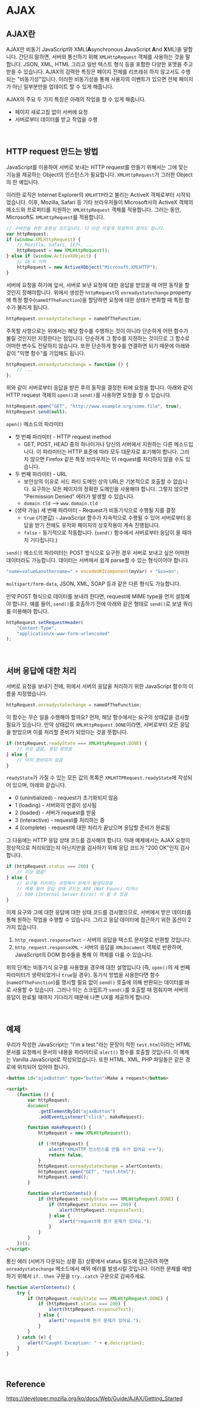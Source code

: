 # AJAX

## AJAX란

AJAX란 비동기 JavaScript와 XML(**A**synchronous **J**avaScript **A**nd **X**ML)을 말합니다. 간단히 말하면, 서버와 통신하기 위해 `XMLHttpRequest` 객체를 사용하는 것을 말합니다. JSON, XML, HTML 그리고 일반 텍스트 형식 등을 포함한 다양한 포맷을 주고 받을 수 있습니다. AJAX의 강력한 특징은 페이지 전체를 리프레쉬 하지 않고서도 수행 되는 "비동기성"입니다. 이러한 비동기성을 통해 사용자의 이벤트가 있으면 전체 페이지가 아닌 일부분만을 업데이트 할 수 있게 해줍니다.

AJAX의 주요 두 가지 특징은 아래의 작업을 할 수 있게 해줍니다.

-   페이지 새로고침 없이 서버에 요청
-   서버로부터 데이터를 받고 작업을 수행

<br>

## HTTP request 만드는 방법

JavaScript를 이용하여 서버로 보내는 HTTP request를 만들기 위해서는 그에 맞는 기능을 제공하는 Object의 인스턴스가 필요합니다. `XMLHttpRequest`가 그러한 Object의 한 예입니다.

이러한 로직은 Internet Explorer의 `XMLHTTP`라고 불리는 ActiveX 객체로부터 시작되었습니다. 이후, Mozilla, Safari 등 기타 브라우저들이 Microsoft사의 ActiveX 객체의 메소드와 프로퍼티를 지원하는 `XMLHttpRequest` 객체를 적용합니다. 그러는 동안, Microsoft도 `XMLHttpRequest`를 적용합니다.

```javascript
// 구버전을 위한 호환성 코드입니다. 더 이상 이렇게 작성하지 않아도 됩니다.
var httpRequest;
if (window.XMLHttpRequest) {
    // Mozilla, Safari, IE7+, ...
    httpRequest = new XMLHttpRequest();
} else if (window.ActiveXObject) {
    // IE 6 이하
    httpRequest = new ActiveXObject("Microsoft.XMLHTTP");
}
```

서버에 요청을 하기에 앞서, 서버로 보낸 요청에 대한 응답을 받았을 때 어떤 동작을 할 것인지 정해야합니다. 위에서 생성한 `httpRequest`의 `onreadystatechange` property에 특정 함수(`nameOfTheFunction`)을 할당하면 요청에 대한 상태가 변화할 때 특정 함수가 불리게 됩니다.

```javascript
httpRequest.onreadystatechange = nameOfTheFunction;
```

주목할 사항으로는 위에서는 해당 함수를 수행하는 것이 아니라 단순하게 어떤 함수가 불릴 것인지만 지정한다는 점입니다. 단순하게 그 함수를 지정하는 것이므로 그 함수로 어떠한 변수도 전달하지 않습니다. 또한 단순하게 함수를 연결하면 되기 때문에 아래와 같이 "익명 함수"를 기입해도 됩니다.

```javascript
httpRequest.onreadystatechange = function () {
    // ...
};
```

위와 같이 서버로부터 응답을 받은 후의 동작을 결정한 뒤에 요청을 합니다. 아래와 같이 HTTP request 객체의 `open()`과 `send()`를 사용하면 요청을 할 수 있습니다.

```javascript
httpRequest.open("GET", "http://www.example.org/some.file", true);
httpRequest.send(null);
```

`open()` 메소드의 파라미터

-   첫 번째 파라미터 - HTTP request method
    -   GET, POST, HEAD 중의 하나이거나 당신의 서버에서 지원하는 다른 메소드입니다. 이 파라미터는 HTTP 표준에 따라 모두 대문자로 표기해야 합니다. 그러지 않으면 Firefox 같은 특정 브라우저는 이 request를 처리하지 않을 수도 있습니다.
-   두 번째 파라미터 - URL
    -   보안상의 이유로 서드 파티 도메인 상의 URL은 기본적으로 호출할 수 없습니다. 요구하는 모든 페이지의 정확한 도메인을 사용해야 합니다. 그렇지 않으면 "Permission Denied" 에러가 발생할 수 있습니다.
    -   `domain.tld` --> `www.domain.tld`
-   (생략 가능) 세 번째 파라미터 - Request가 비동기식으로 수행될 지를 결정
    -   `true` (기본값) - JavaScript 함수가 지속적으로 수행될 수 있어 서버로부터 응답을 받기 전에도 유저와 페이지의 상호작용이 계속 진행됩니다.
    -   `false` - 동기적으로 작동합니다. (`send()` 함수에서 서버로부터 응답이 올 때까지 기다립니다.)

`send()` 메소드의 파라미터는 POST 방식으로 요구한 경우 서버로 보내고 싶은 어떠한 데이터라도 가능합니다. 데이터는 서버에서 쉽게 parse할 수 있는 형식이어야 합니다.

```javascript
"name=value&anothername=" + encodeURIComponent(myVar) + "&so=on";
```

`multipart/form-data`, JSON, XML, SOAP 등과 같은 다른 형식도 가능합니다.

만약 POST 형식으로 데이터를 보내려 한다면, request에 MIME type을 먼저 설정해야 합니다. 예를 들어, `send()`를 호출하기 전에 아래와 같은 형태로 `send()`로 보낼 쿼리를 이용해야 합니다.

```javascript
httpRequest.setRequestHeader(
    "Content-Type",
    "application/x-www-form-urlencoded"
);
```

<br>

## 서버 응답에 대한 처리

서버로 요청을 보내기 전에, 위에서 서버의 응답을 처리하기 위한 JavaScript 함수의 이름을 지정했습니다.

```javascript
httpRequest.onreadystatechange = nameOfTheFunction;
```

이 함수는 무슨 일을 수행해야 할까요? 먼저, 해당 함수에서는 요구의 상태값을 검사할 필요가 있습니다. 만약 상태값이 `XMLHttpRequest.DONE`이라면, 서버로부터 모든 응답을 받았으며 이를 처리할 준비가 되었다는 것을 뜻합니다.

```javascript
if (httpRequest.readyState === XMLHttpRequest.DONE) {
    // 이상 없음, 응답 받았음
} else {
    // 아직 준비되지 않음
}
```

`readyState`가 가질 수 있는 모든 값의 목록은 `XMLHTTPRequest.readyState`에 작성되어 있으며, 아래와 같습니다.

-   0 (uninitialized) - request가 초기화되지 않음
-   1 (loading) - 서버와의 연결이 성사됨
-   2 (loaded) - 서버가 request를 받음
-   3 (interactive) - request를 처리하는 중
-   4 (complete) - request에 대한 처리가 끝났으며 응답할 준비가 완료됨

그 다음에는 HTTP 응답 상태 코드를 검사해야 합니다. 아래 예제에서는 AJAX 요청이 정상적으로 처리되었는지 아닌지만을 검사하기 위해 응답 코드가 "200 OK"인지 검사합니다.

```javascript
if (httpRequest.status === 200) {
    // 이상 없음!
} else {
    // 요구를 처리하는 과정에서 문제가 발생되었음
    // 예를 들어 응답 상태 코드는 404 (Not Founc) 이거나
    // 500 (Internal Server Error) 이 될 수 있음
}
```

이제 요구와 그에 대한 응답에 대한 상태 코드를 검사했으므로, 서버에서 받은 데이터를 통해 원하는 작업을 수행할 수 있습니다. 그리고 응답 데이터에 접근하기 위한 옵션이 2가지 있습니다.

1. `http_request.responseText` - 서버의 응답을 텍스트 문자열로 반환할 것입니다.
2. `http_request.responseXML` - 서버의 응답을 `XMLDocument` 객체로 반환하며, JavaScript의 DOM 함수들을 통해 이 객체를 다룰 수 있습니다.

위의 단계는 비동기식 요구를 사용했을 경우에 대한 설명입니다 (즉, `open()`의 세 번째 파라미터가 생략되었거나 `true`일 경우). 동기식 방법을 사용한다면 함수(`nameOfTheFunction`)를 명시할 필요 없이 `send()` 호출에 의해 반환되는 데이터를 바로 사용할 수 있습니다. 그러나 이는 스크립트가 `send()`를 호출할 때 멈춰지며 서버의 응답이 완료될 때까지 기다리기 때문에 나쁜 UX를 제공하게 합니다.

<br>

## 예제

우리가 작성한 JavaScript는 "I'm a test."라는 문장이 적힌 `test.html`이라는 HTML 문서를 요청해서 문서의 내용을 파라미터로 `alert()` 함수를 호출할 것입니다. 이 예제는 Vanilla JavaScript로 작성되었습니다. 또한 HTML, XML, PHP 파일들은 같은 경로에 위치되어 있어야 합니다.

```html
<button id="ajaxButton" type="button">Make a request</button>

<script>
    (function () {
        var httpRequest;
        document
            .getElementById("ajaxButton")
            .addEventListener("click", makeRequest);

        function makeRequest() {
            httpRequest = new XMLHttpRequest();

            if (!httpRequest) {
                alert("XMLHTTP 인스턴스를 만들 수가 없어요 ㅠㅠ");
                return false;
            }
            httpRequest.onreadystatechange = alertContents;
            httpRequest.open("GET", "test.html");
            httpRequest.send();
        }

        function alertContents() {
            if (httpRequest.readyState === XMLHttpRequest.DONE) {
                if (httpRequest.status === 200) {
                    alert(httpRequest.responseText);
                } else {
                    alert("request에 뭔가 문제가 있어요.");
                }
            }
        }
    })();
</script>
```

통신 에러 (서버가 다운되는 상황 등) 상황에서 status 필드에 접근하려 하면 `onreadystatechange` 메소드에서 예외 에러를 발생시킬 것입니다. 이러한 문제를 예방하기 위해서 `if..then` 구문을 `try..catch` 구문으로 감싸주세요.

```javascript
function alertContents() {
    try {
        if (httpRequest.readyState === XMLHttpRequest.DONE) {
            if (httpRequest.status === 200) {
                alert(httpRequest.responseText);
            } else {
                alert("request에 뭔가 문제가 있어요.");
            }
        }
    } catch (e) {
        alert("Caught Exception: " + e.description);
    }
}
```

<br>

## Reference

https://developer.mozilla.org/ko/docs/Web/Guide/AJAX/Getting_Started
